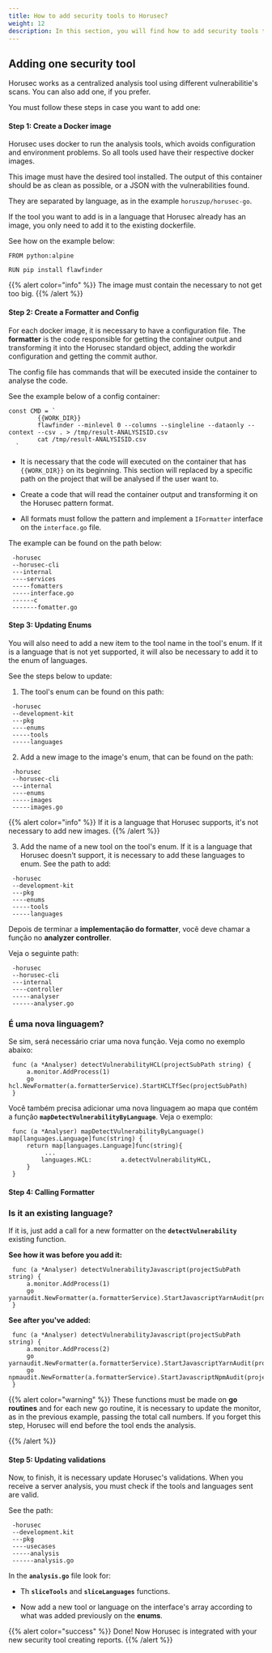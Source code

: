 ```yaml
---
title: How to add security tools to Horusec? 
weight: 12
description: In this section, you will find how to add security tools to Horusec.
---
```


## **Adding one security tool**
 
Horusec works as a centralized analysis tool using different vulnerabilitie's scans. You can also add one, if you prefer.

You must follow these steps in case you want to add one:

#### **Step 1: Create a Docker image**

Horusec uses docker to run the analysis tools, which avoids configuration and environment problems. So all tools used have their respective docker images.

This image must have the desired tool installed.  The output of this container should be as clean as possible, or a JSON with the vulnerabilities found.

They are separated by language, as in the example
`horuszup/horusec-go`.

If the tool you want to add is in a language that Horusec already has an image, you only need to add it to the existing dockerfile. 

See how on the example below: 
 
```
FROM python:alpine

RUN pip install flawfinder
```
 
{{% alert color="info" %}}
The image must contain the necessary to not get too big.
{{% /alert %}}

#### **Step 2: Create a Formatter and Config**

For each docker image, it is necessary to have a configuration file. The **formatter** is the code responsible for getting the container output and transforming it into the Horusec standard object, adding the workdir configuration and getting the commit author.
 
 The config file has commands that will be executed inside the container to analyse the code.

See the example below of a config container: 

 
```
const CMD = `
		{{WORK_DIR}}
		flawfinder --minlevel 0 --columns --singleline --dataonly --context --csv . > /tmp/result-ANALYSISID.csv
		cat /tmp/result-ANALYSISID.csv
  `
```
- It is necessary that the code will executed on the container that has `{{WORK_DIR}}` on its beginning. This section will replaced by a specific path  on the project that will be analysed if the user want to.

- Create a code that will read the container output and transforming it on the Horusec pattern format.
 
- All formats must follow the pattern and implement a `IFormatter` interface on the `interface.go` file. 

The example can be found on the path below: 
 
```
 -horusec
 --horusec-cli
 ---internal
 ----services
 -----fomatters
 -----interface.go
 ------c
 -------fomatter.go
```

#### **Step 3: Updating Enums**

You will also need to add a new item to the tool name in the tool's enum. If it is a language that is not yet supported, it will also be necessary to add it to the enum of languages.

See the steps below to update: 

1. The tool's enum can be found on this path:
 

```
 -horusec
 --development-kit
 ---pkg
 ----enums
 -----tools
 -----languages
```

2. Add a new image to the image's enum, that can be found on the path: 

```
 -horusec
 --horusec-cli
 ---internal
 ----enums
 -----images
 -----images.go
```


{{% alert color="info" %}}
If it is a language that Horusec supports, it's not necessary to add new images. 
{{% /alert %}}

3. Add the name of a new tool on the tool's enum. 
If it is a language that Horusec doesn't support, it is necessary to add these languages to enum.
See the path to add: 

```
 -horusec
 --development-kit
 ---pkg
 ----enums
 -----tools
 -----languages
```

Depois de terminar a **implementação do formatter**, você deve chamar a função no **analyzer controller**. 


Veja o seguinte path:

```
 -horusec
 --horusec-cli
 ---internal
 ----controller
 -----analyser
 ------analyser.go
```

### É uma nova linguagem? 

Se sim, será necessário criar uma nova função. Veja como no exemplo abaixo: 

```
 func (a *Analyser) detectVulnerabilityHCL(projectSubPath string) {
 	 a.monitor.AddProcess(1)
 	 go hcl.NewFormatter(a.formatterService).StartHCLTfSec(projectSubPath)
 }
```


Você também precisa adicionar uma nova linguagem ao mapa que contém a função  **`mapDetectVulnerabilityByLanguage`**. Veja o exemplo: 

```
 func (a *Analyser) mapDetectVulnerabilityByLanguage() map[languages.Language]func(string) {
	 return map[languages.Language]func(string){
          ...
	 	 languages.HCL:        a.detectVulnerabilityHCL,
	 }
 }
```
#### **Step 4: Calling Formatter**

### Is it an existing language? 

If it is, just add a call for a new formatter on the **`detectVulnerability`** existing function.


**See how it was before you add it:** 

```
 func (a *Analyser) detectVulnerabilityJavascript(projectSubPath string) {
	 a.monitor.AddProcess(1)
	 go yarnaudit.NewFormatter(a.formatterService).StartJavascriptYarnAudit(projectSubPath)
 }
```
**See after you've added:**

```
 func (a *Analyser) detectVulnerabilityJavascript(projectSubPath string) {
	 a.monitor.AddProcess(2)
	 go yarnaudit.NewFormatter(a.formatterService).StartJavascriptYarnAudit(projectSubPath)
	 go npmaudit.NewFormatter(a.formatterService).StartJavascriptNpmAudit(projectSubPath)
 }
```

{{% alert color="warning" %}}
These functions must be made on **go routines** and for each new go routine, it is necessary to update the monitor, as in the previous example, passing the total call numbers. 
If you forget this step, Horusec will end before the tool ends the analysis. 

{{% /alert %}}

#### **Step 5: Updating validations** 

Now, to finish, it is necessary update Horusec's validations. When you receive a server analysis, you must check if the tools and languages sent are valid. 

See the path:

```
 -horusec
 --development.kit
 ---pkg
 ----usecases
 -----analysis
 ------analysis.go
```

In the **`analysis.go`** file look for:

* Th **`sliceTools`** and **`sliceLanguages`** functions.

* Now add a new tool or language on the interface's array according to what was added previously on the **enums**. 

{{% alert color="success" %}}
Done! Now Horusec is integrated with your new security tool creating reports. 
{{% /alert %}}